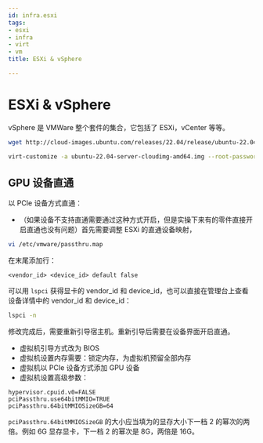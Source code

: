 ```yaml
---
id: infra.esxi
tags:
- esxi
- infra
- virt
- vm
title: ESXi & vSphere

---
```



# ESXi & vSphere
vSphere 是 VMWare 整个套件的集合，它包括了 ESXi，vCenter 等等。
```bash
wget http://cloud-images.ubuntu.com/releases/22.04/release/ubuntu-22.04-server-cloudimg-amd64.img

virt-customize -a ubuntu-22.04-server-cloudimg-amd64.img --root-password password:ubuntu
```


## GPU 设备直通
以 PCIe 设备方式直通：

- （如果设备不支持直通需要通过这种方式开启，但是实操下来有的零件直接开启直通也没有问题）首先需要调整 ESXi 的直通设备映射，
```bash
vi /etc/vmware/passthru.map
```
在末尾添加行：
```
<vendor_id> <device_id> default false
```
可以用 `lspci` 获得显卡的 vendor_id 和 device_id，也可以直接在管理台上查看设备详情中的 vendor_id 和 device_id：
```bash
lspci -n
```
修改完成后，需要重新引导宿主机。重新引导后需要在设备界面开启直通。

- 虚拟机引导方式改为 BIOS
- 虚拟机设置内存需要：锁定内存，为虚拟机预留全部内存
- 虚拟机以 PCIe 设备方式添加 GPU 设备
- 虚拟机设置高级参数：
```properties
hypervisor.cpuid.v0=FALSE
pciPassthru.use64bitMMIO=TRUE
pciPassthru.64bitMMIOSizeGB=64
```
`pciPassthru.64bitMMIOSizeGB` 的大小应当填为的显存大小下一档 2 的幂次的两倍。例如 6G 显存显卡，下一档 2 的幂次是 8G，两倍是 16G。
